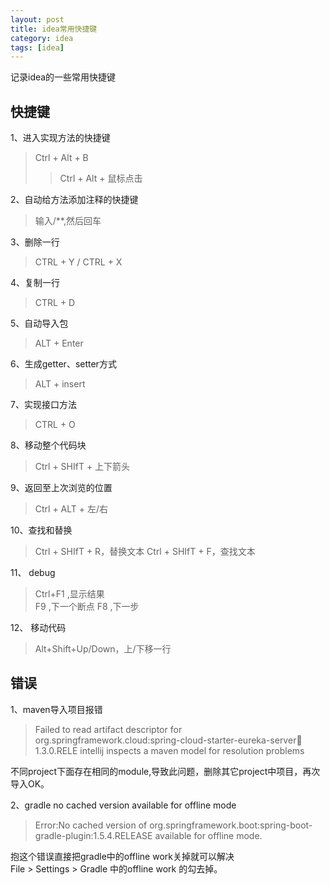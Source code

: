 ```yaml
---
layout: post
title: idea常用快捷键
category: idea
tags: [idea]
---
```


记录idea的一些常用快捷键

## 快捷键

1、进入实现方法的快捷键

> Ctrl + Alt + B 
> > Ctrl + Alt + 鼠标点击

2、自动给方法添加注释的快捷键

> 输入/**,然后回车

3、删除一行

> CTRL + Y / CTRL + X

4、复制一行

> CTRL + D

5、自动导入包

> ALT + Enter

6、生成getter、setter方式

> ALT + insert

7、实现接口方法

> CTRL + O

8、移动整个代码块

> Ctrl + SHIfT + 上下箭头 

9、返回至上次浏览的位置

> Ctrl + ALT + 左/右

10、查找和替换

> Ctrl + SHIfT + R，替换文本
> Ctrl + SHIfT + F，查找文本

11、 debug

> Ctrl+F1 ,显示结果  
> F9 ,下一个断点
> F8 ,下一步

12、 移动代码

> Alt+Shift+Up/Down，上/下移一行

## 错误 

1、maven导入项目报错

> Failed to read artifact descriptor for org.springframework.cloud:spring-cloud-starter-eureka-server:jar:1.3.0.RELE
> intellij inspects a maven model for resolution problems


不同project下面存在相同的module,导致此问题，删除其它project中项目，再次导入OK。


2、gradle no cached version available for offline mode

> Error:No cached version of org.springframework.boot:spring-boot-gradle-plugin:1.5.4.RELEASE available for offline mode.

抱这个错误直接把gradle中的offline work关掉就可以解决  
File > Settings > Gradle 中的offline work 的勾去掉。



